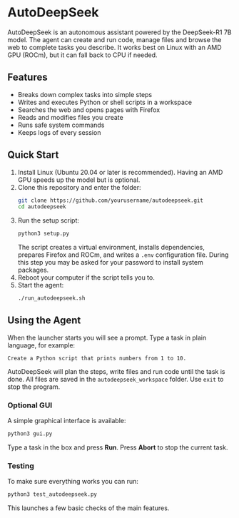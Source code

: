 # AutoDeepSeek

AutoDeepSeek is an autonomous assistant powered by the DeepSeek-R1 7B model. The agent can create and run code, manage files and browse the web to complete tasks you describe. It works best on Linux with an AMD GPU (ROCm), but it can fall back to CPU if needed.

## Features

- Breaks down complex tasks into simple steps
- Writes and executes Python or shell scripts in a workspace
- Searches the web and opens pages with Firefox
- Reads and modifies files you create
- Runs safe system commands
- Keeps logs of every session

## Quick Start

1. Install Linux (Ubuntu 20.04 or later is recommended). Having an AMD GPU speeds up the model but is optional.
2. Clone this repository and enter the folder:
   ```bash
   git clone https://github.com/yourusername/autodeepseek.git
   cd autodeepseek
   ```
3. Run the setup script:
   ```bash
   python3 setup.py
   ```
   The script creates a virtual environment, installs dependencies, prepares Firefox and ROCm, and writes a `.env` configuration file. During this step you may be asked for your password to install system packages.
4. Reboot your computer if the script tells you to.
5. Start the agent:
   ```bash
   ./run_autodeepseek.sh
   ```

## Using the Agent

When the launcher starts you will see a prompt. Type a task in plain language, for example:

```
Create a Python script that prints numbers from 1 to 10.
```

AutoDeepSeek will plan the steps, write files and run code until the task is done. All files are saved in the `autodeepseek_workspace` folder. Use `exit` to stop the program.

### Optional GUI

A simple graphical interface is available:

```bash
python3 gui.py
```

Type a task in the box and press **Run**. Press **Abort** to stop the current task.

### Testing

To make sure everything works you can run:

```bash
python3 test_autodeepseek.py
```

This launches a few basic checks of the main features.

